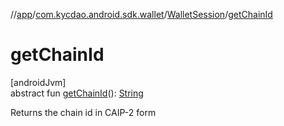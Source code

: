 //[app](../../../index.md)/[com.kycdao.android.sdk.wallet](../index.md)/[WalletSession](index.md)/[getChainId](get-chain-id.md)

# getChainId

[androidJvm]\
abstract fun [getChainId](get-chain-id.md)(): [String](https://kotlinlang.org/api/latest/jvm/stdlib/kotlin/-string/index.html)

Returns the chain id in CAIP-2 form
